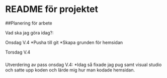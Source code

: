 # README för projektet

##Planering för arbete


Vad ska jag göra idag?:

Onsdag V.4
*Pusha till git
*Skapa grunden för hemsidan

Torsdag V.4


###
Utverdering av pass onsdag V.4:
*Idag så fixade jag pug samt visual studio och satte upp koden och lärde mig hur man kodade hemsidan. 
